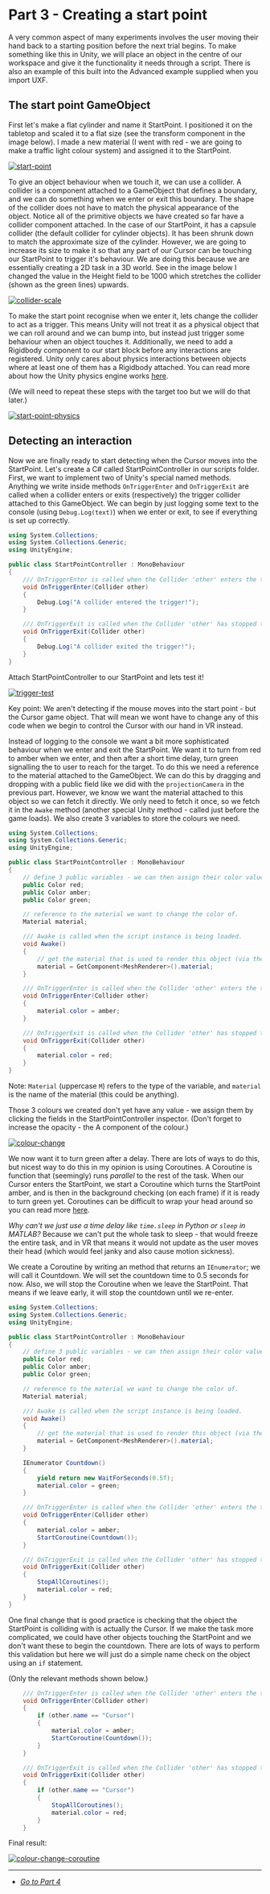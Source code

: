 # Part 3 - Creating a start point

A very common aspect of many experiments involves the user moving their hand back to a starting position before the next trial begins. To make something like this in Unity, we will place an object in the centre of our workspace and give it the functionality it needs through a script. There is also an example of this built into the Advanced example supplied when you import UXF.

## The start point GameObject

First let's make a flat cylinder and name it StartPoint. I positioned it on the tabletop and scaled it to a flat size (see the transform component in the image below). I made a new material (I went with red - we are going to make a traffic light colour system) and assigned it to the StartPoint.

[![start-point](/uxf-tutorial/images/start-point.png)](/uxf-tutorial/images/start-point.png)

To give an object behaviour when we touch it, we can use a collider. A collider is a component attached to a GameObject that defines a boundary, and we can do something when we enter or exit this boundary. The shape of the collider does not have to match the physical appearance of the object. Notice all of the primitive objects we have created so far have a collider component attached. In the case of our StartPoint, it has a capsule collider (the default collider for cylinder objects). It has been shrunk down to match the approximate size of the cylinder. However, we are going to increase its size to make it so that any part of our Cursor can be touching our StartPoint to trigger it's behaviour. We are doing this because we are essentially creating a 2D task in a 3D world. See in the image below I changed the value in the Height field to be 1000 which stretches the collider (shown as the green lines) upwards. 

[![collider-scale](/uxf-tutorial/images/collider-scale.png)](/uxf-tutorial/images/collider-scale.png)

To make the start point recognise when we enter it, lets change the collider to act as a trigger. This means Unity will not treat it as a physical object that we can roll around and we can bump into, but instead just trigger some behaviour when an object touches it. Additionally, we need to add a Rigidbody component to our start block before any interactions are registered. Unity only cares about physics interactions between objects where at least one of them has a Rigidbody attached. You can read more about how the Unity physics engine works [here](https://docs.unity3d.com/Manual/CollidersOverview.html).

(We will need to repeat these steps with the target too but we will do that later.)

[![start-point-physics](/uxf-tutorial/images/start-point-physics.png)](/uxf-tutorial/images/start-point-physics.png)

## Detecting an interaction

Now we are finally ready to start detecting when the Cursor moves into the StartPoint. Let's create a C# called StartPointController in our scripts folder. First, we want to implement two of Unity's special named methods. Anything we write inside methods `OnTriggerEnter` and `OnTriggerExit` are called when a collider enters or exits (respectively) the trigger collider attached to this GameObject. We can begin by just logging some text to the console (using `Debug.Log(text)`) when we enter or exit, to see if everything is set up correctly.

```cs
using System.Collections;
using System.Collections.Generic;
using UnityEngine;

public class StartPointController : MonoBehaviour
{
    /// OnTriggerEnter is called when the Collider 'other' enters the trigger.
    void OnTriggerEnter(Collider other)
    {
        Debug.Log("A collider entered the trigger!");
    }

    /// OnTriggerExit is called when the Collider 'other' has stopped touching the trigger.
    void OnTriggerExit(Collider other)
    {      
        Debug.Log("A collider exited the trigger!");
    }
}
```

Attach StartPointController to our StartPoint and lets test it!

[![trigger-test](/uxf-tutorial/images/trigger-test.png)](/uxf-tutorial/images/trigger-test.png)

Key point: We aren't detecting if the mouse moves into the start point - but the Cursor game object. That will mean we wont have to change any of this code when we begin to control the Cursor with our hand in VR instead.

Instead of logging to the console we want a bit more sophisticated behaviour when we enter and exit the StartPoint. We want it to turn from red to amber when we enter, and then after a short time delay, turn green signalling the to user to reach for the target. To do this we need a reference to the material attached to the GameObject. We can do this by dragging and dropping with a public field like we did with the `projectionCamera` in the previous part. However, we know we want the material attached to this object so we can fetch it directly. We only need to fetch it once, so we fetch it in the `Awake` method (another special Unity method - called just before the game loads). We also create 3 variables to store the colours we need.

```cs
using System.Collections;
using System.Collections.Generic;
using UnityEngine;

public class StartPointController : MonoBehaviour
{
    // define 3 public variables - we can then assign their color values in the inspector.
    public Color red;
    public Color amber;
    public Color green;

    // reference to the material we want to change the color of.
    Material material;

    /// Awake is called when the script instance is being loaded.
    void Awake()
    {
        // get the material that is used to render this object (via the MeshRenderer component)
        material = GetComponent<MeshRenderer>().material;
    }

    /// OnTriggerEnter is called when the Collider 'other' enters the trigger.
    void OnTriggerEnter(Collider other)
    {
        material.color = amber;
    }

    /// OnTriggerExit is called when the Collider 'other' has stopped touching the trigger.
    void OnTriggerExit(Collider other)
    {      
        material.color = red;        
    }
}
```

Note: `Material` (uppercase `M`) refers to the type of the variable, and `material` is the name of the material (this could be anything). 

Those 3 colours we created don't yet have any value - we assign them by clicking the fields in the StartPointController inspector. (Don't forget to increase the opacity - the A component of the colour.) 

[![colour-change](/uxf-tutorial/images/colour-change.gif)](/uxf-tutorial/images/colour-change.gif)

We now want it to turn green after a delay. There are lots of ways to do this, but nicest way to do this in my opinion is using Coroutines. A Coroutine is function that (seemingly) runs *parallel* to the rest of the task. When our Cursor enters the StartPoint, we start a Coroutine which turns the StartPoint amber, and is then in the background checking (on each frame) if it is ready to turn green yet. Coroutines can be difficult to wrap your head around so you can read more [here](https://docs.unity3d.com/Manual/Coroutines.html).

*Why can't we just use a time delay like `time.sleep` in Python or `sleep` in MATLAB?* Because we can't put the whole task to sleep - that would freeze the entire task, and in VR that means it would not update as the user moves their head (which would feel janky and also cause motion sickness).

We create a Coroutine by writing an method that returns an `IEnumerator`; we will call it Countdown. We will set the countdown time to 0.5 seconds for now. Also, we will stop the Coroutine when we leave the StartPoint. That means if we leave early, it will stop the countdown until we re-enter.

```cs
using System.Collections;
using System.Collections.Generic;
using UnityEngine;

public class StartPointController : MonoBehaviour
{
    // define 3 public variables - we can then assign their color values in the inspector.
    public Color red;
    public Color amber;
    public Color green;

    // reference to the material we want to change the color of.
    Material material;

    /// Awake is called when the script instance is being loaded.
    void Awake()
    {
        // get the material that is used to render this object (via the MeshRenderer component)
        material = GetComponent<MeshRenderer>().material;
    }

    IEnumerator Countdown()
    {
        yield return new WaitForSeconds(0.5f);
        material.color = green;
    }

    /// OnTriggerEnter is called when the Collider 'other' enters the trigger.
    void OnTriggerEnter(Collider other)
    {
        material.color = amber;
        StartCoroutine(Countdown());
    }

    /// OnTriggerExit is called when the Collider 'other' has stopped touching the trigger.
    void OnTriggerExit(Collider other)
    {      
        StopAllCoroutines();
        material.color = red;        
    }
}
```

One final change that is good practice is checking that the object the StartPoint is colliding with is actually the Cursor. If we make the task more complicated, we could have other objects touching the StartPoint and we don't want these to begin the countdown. There are lots of ways to perform this validation but here we will just do a simple name check on the object using an `if` statement. 

(Only the relevant methods shown below.)

```cs
    /// OnTriggerEnter is called when the Collider 'other' enters the trigger.
    void OnTriggerEnter(Collider other)
    {
        if (other.name == "Cursor")
        {
            material.color = amber;
            StartCoroutine(Countdown());    
        }
    }

    /// OnTriggerExit is called when the Collider 'other' has stopped touching the trigger.
    void OnTriggerExit(Collider other)
    {    
        if (other.name == "Cursor")
        {
            StopAllCoroutines();
            material.color = red;
        }  
    }
```

Final result:

[![colour-change-coroutine](/uxf-tutorial/images/colour-change-coroutine.gif)](/uxf-tutorial/images/colour-change-coroutine.gif)

---

* [*Go to Part 4*](/uxf-tutorial/part-4)




